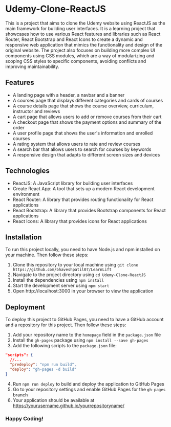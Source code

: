 # Udemy-Clone-ReactJS

This is a project that aims to clone the Udemy website using ReactJS as the main framework for building user interfaces.
It is a learning project that showcases how to use various React features and libraries such as React Router, React
Bootstrap and React Icons to create a dynamic and responsive web application that mimics the functionality and design of
the original website. The project also focuses on building more complex UI components using CSS modules, which are a way
of modularizing and scoping CSS styles to specific components, avoiding conflicts and improving maintainability.

## Features

- A landing page with a header, a navbar and a banner
- A courses page that displays different categories and cards of courses
- A course details page that shows the course overview, curriculum, instructor and reviews
- A cart page that allows users to add or remove courses from their cart
- A checkout page that shows the payment options and summary of the order
- A user profile page that shows the user's information and enrolled courses
- A rating system that allows users to rate and review courses
- A search bar that allows users to search for courses by keywords
- A responsive design that adapts to different screen sizes and devices

## Technologies

- ReactJS: A JavaScript library for building user interfaces
- Create React App: A tool that sets up a modern React development environment
- React Router: A library that provides routing functionality for React applications
- React Bootstrap: A library that provides Bootstrap components for React applications
- React Icons: A library that provides icons for React applications

## Installation

To run this project locally, you need to have Node.js and npm installed on your machine. Then follow these steps:

1. Clone this repository to your local machine
   using `git clone https://github.com/bhaveshpatil07/LearnLift`
2. Navigate to the project directory using `cd Udemy-Clone-ReactJS`
3. Install the dependencies using `npm install`
4. Start the development server using `npm start`
5. Open http://localhost:3000 in your browser to view the application

## Deployment

To deploy this project to GitHub Pages, you need to have a GitHub account and a repository for this project. Then follow
these steps:

1. Add your repository name to the `homepage` field in the `package.json` file
2. Install the `gh-pages` package using `npm install --save gh-pages`
3. Add the following scripts to the `package.json` file:

```json
"scripts": {
  //...
  "predeploy": "npm run build",
  "deploy": "gh-pages -d build"
}
```

4. Run `npm run deploy` to build and deploy the application to GitHub Pages
5. Go to your repository settings and enable GitHub Pages for the `gh-pages` branch
6. Your application should be available at https://yourusername.github.io/yourrepositoryname/

### Happy Coding!